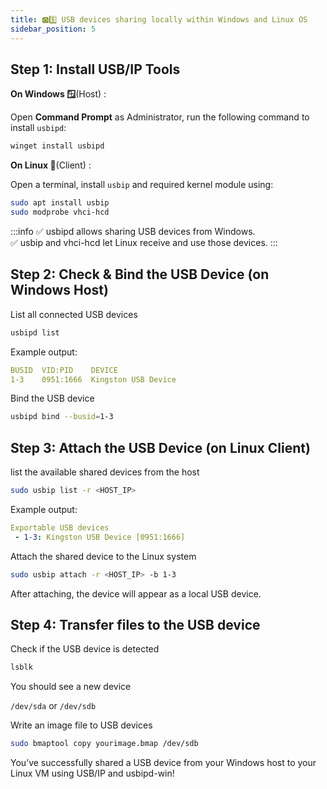 ```yaml
---
title: 🅾️5️⃣ USB devices sharing locally within Windows and Linux OS
sidebar_position: 5
---
```


## Step 1: Install USB/IP Tools
**On Windows 🪟**(Host) : 

Open **Command Prompt** as Administrator, run the following command to install `usbipd`:

```bash
winget install usbipd
```

**On Linux 🐧**(Client) :

Open a terminal, install `usbip` and required kernel module using:

```bash
sudo apt install usbip
sudo modprobe vhci-hcd
```

:::info
✅ usbipd allows sharing USB devices from Windows.  
✅ usbip and vhci-hcd let Linux receive and use those devices.
:::

## Step 2: Check & Bind the USB Device (on Windows Host)
List all connected USB devices

```bash
usbipd list
```

Example output:
```yaml
BUSID  VID:PID    DEVICE
1-3    0951:1666  Kingston USB Device
```

Bind the USB device

```bash
usbipd bind --busid=1-3
```

## Step 3: Attach the USB Device (on Linux Client)
list the available shared devices from the host

```bash
sudo usbip list -r <HOST_IP>
```

Example output:

```yaml
Exportable USB devices
 - 1-3: Kingston USB Device [0951:1666]
```

Attach the shared device to the Linux system

```bash
sudo usbip attach -r <HOST_IP> -b 1-3
```

After attaching, the device will appear as a local USB device.

## Step 4: Transfer files to the USB device
Check if the USB device is detected

```bash
lsblk
```

You should see a new device

`/dev/sda` or `/dev/sdb`

Write an image file to USB devices

```bash
sudo bmaptool copy yourimage.bmap /dev/sdb
```

You’ve successfully shared a USB device from your Windows host to your Linux VM using USB/IP and usbipd-win!
